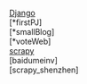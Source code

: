 [Django](https://github.com/CzaOrz/smallStorage/tree/master/Django)</br>
[*firstPJ]</br>
[*smallBlog]</br>
[*voteWeb]</br>
[scrapy](https://github.com/CzaOrz/smallStorage/tree/master/scrapy)</br>
[baidumeinv]</br>
[scrapy_shenzhen]</br>